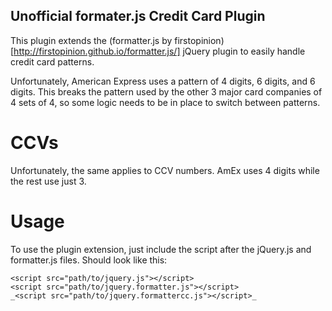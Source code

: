 Unofficial formater.js Credit Card Plugin
---
This plugin extends the (formatter.js by firstopinion)[http://firstopinion.github.io/formatter.js/] jQuery plugin to easily handle credit card patterns.

Unfortunately, American Express uses a pattern of 4 digits, 6 digits, and 6 digits. This breaks the pattern used by the other 3 major card companies of 4 sets of 4, so some logic needs to be in place to switch between patterns.

# CCVs

Unfortunately, the same applies to CCV numbers. AmEx uses 4 digits while the rest use just 3.

# Usage

To use the plugin extension, just include the script after the jQuery.js and formatter.js files. Should look like this:

	<script src="path/to/jquery.js"></script>
	<script src="path/to/jquery.formatter.js"></script>
	_<script src="path/to/jquery.formattercc.js"></script>_